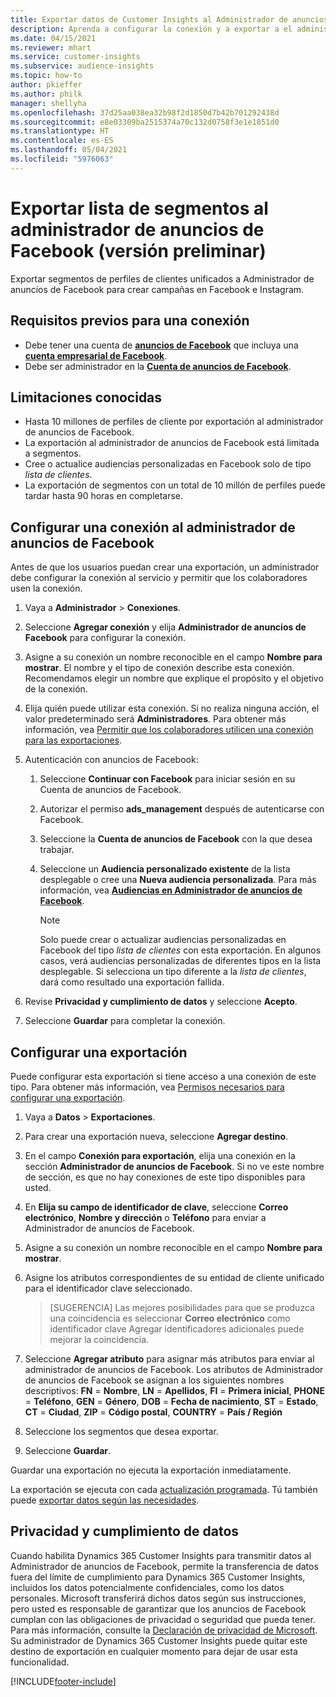 ```yaml
---
title: Exportar datos de Customer Insights al Administrador de anuncios de Facebook
description: Aprenda a configurar la conexión y a exportar a el administrador de anuncios de Facebook.
ms.date: 04/15/2021
ms.reviewer: mhart
ms.service: customer-insights
ms.subservice: audience-insights
ms.topic: how-to
author: pkieffer
ms.author: philk
manager: shellyha
ms.openlocfilehash: 37d25aa038ea32b98f2d1850d7b42b701292438d
ms.sourcegitcommit: e8e03309ba2515374a70c132d0758f3e1e1851d0
ms.translationtype: HT
ms.contentlocale: es-ES
ms.lasthandoff: 05/04/2021
ms.locfileid: "5976063"
---
```

# <a name="export-segments-list-to-facebook-ads-manager-preview"></a>Exportar lista de segmentos al administrador de anuncios de Facebook (versión preliminar)

Exportar segmentos de perfiles de clientes unificados a Administrador de anuncios de Facebook para crear campañas en Facebook e Instagram.

## <a name="prerequisites-for-connection"></a>Requisitos previos para una conexión

- Debe tener una cuenta de [**anuncios de Facebook**](https://www.facebook.com/business/learn/lessons/step-by-step-ads-manager-account) que incluya una [**cuenta empresarial de Facebook**](https://business.facebook.com/).
- Debe ser administrador en la [**Cuenta de anuncios de Facebook**](https://www.facebook.com/business/learn/lessons/step-by-step-ads-manager-account).

## <a name="known-limitations"></a>Limitaciones conocidas

- Hasta 10 millones de perfiles de cliente por exportación al administrador de anuncios de Facebook.
- La exportación al administrador de anuncios de Facebook está limitada a segmentos.
- Cree o actualice audiencias personalizadas en Facebook solo de tipo *lista de clientes*.
- La exportación de segmentos con un total de 10 millón de perfiles puede tardar hasta 90 horas en completarse.

## <a name="set-up-connection-to-facebook-ads-manager"></a>Configurar una conexión al administrador de anuncios de Facebook

Antes de que los usuarios puedan crear una exportación, un administrador debe configurar la conexión al servicio y permitir que los colaboradores usen la conexión.

1. Vaya a **Administrador** > **Conexiones**.

1. Seleccione **Agregar conexión** y elija **Administrador de anuncios de Facebook** para configurar la conexión.

1. Asigne a su conexión un nombre reconocible en el campo **Nombre para mostrar**. El nombre y el tipo de conexión describe esta conexión. Recomendamos elegir un nombre que explique el propósito y el objetivo de la conexión.

1. Elija quién puede utilizar esta conexión. Si no realiza ninguna acción, el valor predeterminado será **Administradores**. Para obtener más información, vea [Permitir que los colaboradores utilicen una conexión para las exportaciones](connections.md#allow-contributors-to-use-a-connection-for-exports).

1. Autenticación con anuncios de Facebook: 

   1. Seleccione **Continuar con Facebook** para iniciar sesión en su Cuenta de anuncios de Facebook.

   1. Autorizar el permiso **ads_management** después de autenticarse con Facebook.

   1. Seleccione la **Cuenta de anuncios de Facebook** con la que desea trabajar.

   1. Seleccione un **Audiencia personalizado existente** de la lista desplegable o cree una **Nueva audiencia personalizada**. Para más información, vea [**Audiencias en Administrador de anuncios de Facebook**](https://www.facebook.com/business/help/744354708981227?id=2469097953376494).
      > [!NOTE]
      > Solo puede crear o actualizar audiencias personalizadas en Facebook del tipo *lista de clientes* con esta exportación. En algunos casos, verá audiencias personalizadas de diferentes tipos en la lista desplegable. Si selecciona un tipo diferente a la *lista de clientes*, dará como resultado una exportación fallida. 

1. Revise **Privacidad y cumplimiento de datos** y seleccione **Acepto**.

1. Seleccione **Guardar** para completar la conexión.

## <a name="configure-an-export"></a>Configurar una exportación

Puede configurar esta exportación si tiene acceso a una conexión de este tipo. Para obtener más información, vea [Permisos necesarios para configurar una exportación](export-destinations.md#set-up-a-new-export).

1. Vaya a **Datos** > **Exportaciones**.

1. Para crear una exportación nueva, seleccione **Agregar destino**. 

1. En el campo **Conexión para exportación**, elija una conexión en la sección **Administrador de anuncios de Facebook**. Si no ve este nombre de sección, es que no hay conexiones de este tipo disponibles para usted.

1. En **Elija su campo de identificador de clave**, seleccione **Correo electrónico**, **Nombre y dirección** o **Teléfono** para enviar a Administrador de anuncios de Facebook. 

1. Asigne a su conexión un nombre reconocible en el campo **Nombre para mostrar**.

1. Asigne los atributos correspondientes de su entidad de cliente unificado para el identificador clave seleccionado.
   > [SUGERENCIA] Las mejores posibilidades para que se produzca una coincidencia es seleccionar **Correo electrónico** como identificador clave Agregar identificadores adicionales puede mejorar la coincidencia.

1. Seleccione **Agregar atributo** para asignar más atributos para enviar al administrador de anuncios de Facebook. Los atributos de Administrador de anuncios de Facebook se asignan a los siguientes nombres descriptivos: **FN** = **Nombre**, **LN** = **Apellidos**, **FI** = **Primera inicial**, **PHONE** = **Teléfono**, **GEN** = **Género**, **DOB** = **Fecha de nacimiento**, **ST** = **Estado**, **CT** = **Ciudad**, **ZIP** = **Código postal**, **COUNTRY** = **País / Región**

1. Seleccione los segmentos que desea exportar.

1. Seleccione **Guardar**.

Guardar una exportación no ejecuta la exportación inmediatamente.

La exportación se ejecuta con cada [actualización programada](system.md#schedule-tab). Tú también puede [exportar datos según las necesidades](export-destinations.md#run-exports-on-demand). 

## <a name="data-privacy-and-compliance"></a>Privacidad y cumplimiento de datos

Cuando habilita Dynamics 365 Customer Insights para transmitir datos al Administrador de anuncios de Facebook, permite la transferencia de datos fuera del límite de cumplimiento para Dynamics 365 Customer Insights, incluidos los datos potencialmente confidenciales, como los datos personales. Microsoft transferirá dichos datos según sus instrucciones, pero usted es responsable de garantizar que los anuncios de Facebook cumplan con las obligaciones de privacidad o seguridad que pueda tener. Para más información, consulte la [Declaración de privacidad de Microsoft](https://go.microsoft.com/fwlink/?linkid=396732).
Su administrador de Dynamics 365 Customer Insights puede quitar este destino de exportación en cualquier momento para dejar de usar esta funcionalidad.


[!INCLUDE[footer-include](../includes/footer-banner.md)]
